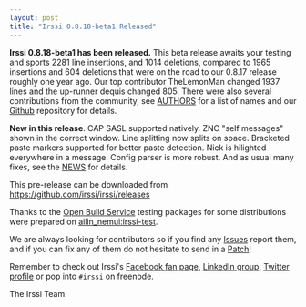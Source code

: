 ```yaml
---
layout: post
title: "Irssi 0.8.18-beta1 Released"
---
```


**Irssi 0.8.18-beta1 has been released.** This beta release awaits your
testing and sports 2281 line insertions, and 1014 deletions, compared
to 1965 insertions and 604 deletions that were on the road to our
0.8.17 release roughly one year ago. Our top contributor TheLemonMan
changed 1937 lines and the up-runner dequis changed 805. There were
also several contributions from the community, see
[AUTHORS](https://raw.githubusercontent.com/irssi/irssi/master/AUTHORS)
for a list of names and our [Github](https://github.com/irssi/irssi)
repository for details.

**New in this release**. CAP SASL supported natively. ZNC "self
messages" shown in the correct window. Line splitting now splits on
space. Bracketed paste markers supported for better paste
detection. Nick is hilighted everywhere in a message. Config parser is
more robust. And as usual many fixes, see the
[NEWS](https://raw.githubusercontent.com/irssi/irssi/0.8.18-beta1/NEWS)
for details.

This pre-release can be downloaded from
https://github.com/irssi/irssi/releases

Thanks to the [Open Build Service](https://build.opensuse.org/) testing packages for some distributions were prepared on [ailin_nemui:irssi-test](http://download.opensuse.org/repositories/home:/ailin_nemui:/irssi-test/).

We are always looking for contributors so if you find any
[Issues](https://github.com/irssi/irssi/issues) report them, and if
you can fix any of them do not hesitate to send in a
[Patch](https://github.com/irssi/irssi/pulls)!

Remember to check out Irssi's [Facebook fan page](https://facebook.com/irssi),
[LinkedIn group](http://www.linkedin.com/groups?gid=147751), [Twitter
profile](https://twitter.com/IrssiProject) or pop into `#irssi` on freenode.

The Irssi Team.
